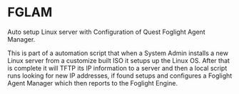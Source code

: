 # FGLAM
Auto setup Linux server with Configuration of Quest Foglight Agent Manager.

This is part of a automation script that when a System Admin installs a new Linux server from a customize built ISO it setups up the Linux OS. After that is complete it will TFTP its IP information to a server and then a local script runs looking for new IP addresses, if found setups and configures a Foglight Agent Manager which then reports to the Foglight Engine.
